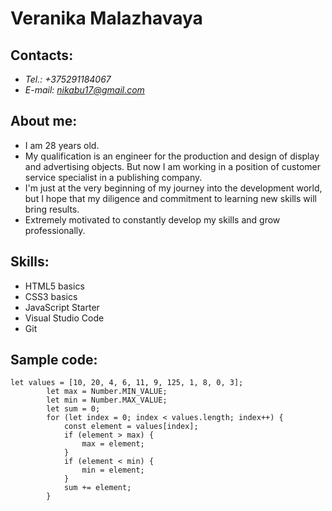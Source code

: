 # Veranika Malazhavaya
## Contacts:
* *Tel.: +375291184067*
* *E-mail: nikabu17@gmail.com*
## About me:
* I am 28 years old.
* My qualification is an engineer for the production and design of display and advertising objects. But now I am working in a position of customer service specialist in a publishing company.
* I'm just at the very beginning of my journey into the development world, but I hope that my diligence and commitment to learning new skills will bring results.
* Extremely motivated to constantly develop my skills and grow professionally.
## Skills:
* HTML5 basics
* CSS3 basics
* JavaScript Starter
* Visual Studio Code
* Git
## Sample code:
```
let values = [10, 20, 4, 6, 11, 9, 125, 1, 8, 0, 3];
        let max = Number.MIN_VALUE;
        let min = Number.MAX_VALUE;
        let sum = 0;
        for (let index = 0; index < values.length; index++) {
            const element = values[index];
            if (element > max) {
                max = element;
            }
            if (element < min) {
                min = element;
            }
            sum += element;
        }
```
